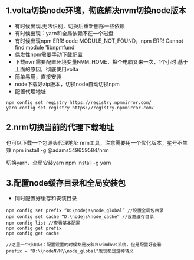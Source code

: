 ## 1.volta切换node环境，彻底解决nvm切换node版本
- 有时候出现.无法识别，切换后重新删除一些依赖
- 有时候出现：yarn和全局依赖不在一个磁盘
- 有时候出现npm ERR! code MODULE_NOT_FOUND，npm ERR! Cannot find module 'libnpmfund'
- 偶发性npm需要手动下载配置
- 下载nvm需要配置环境变量NVM_HOME，换个电脑又来一次，1个小时
基于上面的原因，彻底使用volta
- 简单易用，直接安装
- node下载好zip版本，切换node自动切换npm
- 配置代理地址
~~~
npm config set registry https://registry.npmmirror.com/
yarn config set registry https://registry.npmmirror.com/
~~~

## 2.nrm切换当前的代理下载地址
也可以下载一个包源头代理地址
nrm工具，注意需要用一个优化版本，星号不生效
npm install -g @adams549659584/nrm

切换yarn，全局安装yarn
npm install -g yarn


## 3.配置node缓存目录和全局安装包
- 同时配置好缓存和安装目录
~~~
npm config set prefix “D:\nodejs\node_global” //设置全局包目录
npm config set cache “D:\nodejs\node_cache” //设置缓存目录
npm config list //查看基本配置
npm config get prefix
npm config get cache 

//这里一个小知识：配置设置的时候都是反斜杠windows系统，但是配置好查看
prefix = "D:\\nodeNVM\\node_global"发现都是这种转义


~~~